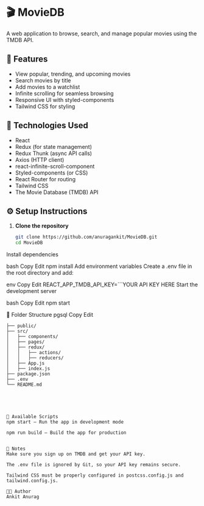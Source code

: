 # 🎬 MovieDB

A web application to browse, search, and manage popular movies using the TMDB API.

## 🚀 Features

- View popular, trending, and upcoming movies
- Search movies by title
- Add movies to a watchlist
- Infinite scrolling for seamless browsing
- Responsive UI with styled-components
- Tailwind CSS for styling

## 🧪 Technologies Used

- React
- Redux (for state management)
- Redux Thunk (async API calls)
- Axios (HTTP client)
- react-infinite-scroll-component
- Styled-components (or CSS)
- React Router for routing
- Tailwind CSS
- The Movie Database (TMDB) API

## ⚙️ Setup Instructions

1. **Clone the repository**
   ```bash
   git clone https://github.com/anuragankit/MovieDB.git
   cd MovieDB
Install dependencies

bash
Copy
Edit
npm install
Add environment variables
Create a .env file in the root directory and add:

env
Copy
Edit
REACT_APP_TMDB_API_KEY=```YOUR API KEY HERE
Start the development server

bash
Copy
Edit
npm start


🔧 Folder Structure
pgsql
Copy
Edit
```MovieDB/
├── public/
├── src/
│   ├── components/
│   ├── pages/
│   ├── redux/
│   │   ├── actions/
│   │   ├── reducers/
│   ├── App.js
│   ├── index.js
├── package.json
├── .env
└── README.md





📜 Available Scripts
npm start – Run the app in development mode

npm run build – Build the app for production


📌 Notes
Make sure you sign up on TMDB and get your API key.

The .env file is ignored by Git, so your API key remains secure.

Tailwind CSS must be properly configured in postcss.config.js and tailwind.config.js.

🧑‍💻 Author
Ankit Anurag



